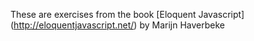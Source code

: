 These are exercises from the book [Eloquent Javascript] (http://eloquentjavascript.net/) by Marijn Haverbeke